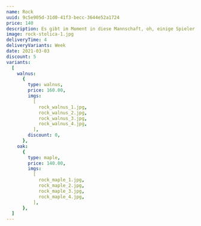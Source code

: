 ```yaml
---
name: Rock
uuid: 9c5e905d-31d0-41f3-becc-3644e52a1724
price: 140
description: Es gibt im Moment in diese Mannschaft, oh, einige Spieler vergessen ihnen Profi was sie sind. Ich lese nicht sehr viele Zeitungen, aber ich habe gehört viele Situationen. Erstens. wir haben nicht offensiv gespielt. Es gibt keine deutsche Mannschaft spielt offensiv und die Name offensiv wie Bayern. Letzte Spiel hatten wir in Platz drei Spitzen. Elber, Jancka und dann Zickler. Wir müssen nicht vergessen Zickler. Zickler ist eine Spitzen mehr, Mehmet eh mehr Basler.
image: rock-stolica-1.jpg
deliveryTime: 4
deliveryVariants: Week
date: 2021-03-03
discount: 5
variants:
  [
    walnus:
      {
        type: walnus,
        price: 160.00,
        imgs:
          [
            rock_walnus_1.jpg,
            rock_walnus_2.jpg,
            rock_walnus_3.jpg,
            rock_walnus_4.jpg,
          ],
        discount: 0,
      },
    oak:
      {
        type: maple,
        price: 140.00,
        imgs:
          [
            rock_maple_1.jpg,
            rock_maple_2.jpg,
            rock_maple_3.jpg,
            rock_maple_4.jpg,
          ],
      },
  ]
---
```

